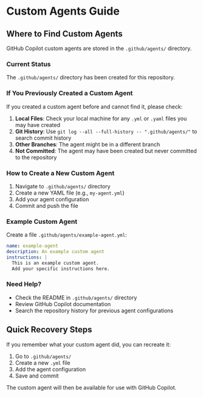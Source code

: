 # Custom Agents Guide

## Where to Find Custom Agents

GitHub Copilot custom agents are stored in the `.github/agents/` directory.

### Current Status

The `.github/agents/` directory has been created for this repository. 

### If You Previously Created a Custom Agent

If you created a custom agent before and cannot find it, please check:

1. **Local Files**: Check your local machine for any `.yml` or `.yaml` files you may have created
2. **Git History**: Use `git log --all --full-history -- ".github/agents/"` to search commit history
3. **Other Branches**: The agent might be in a different branch
4. **Not Committed**: The agent may have been created but never committed to the repository

### How to Create a New Custom Agent

1. Navigate to `.github/agents/` directory
2. Create a new YAML file (e.g., `my-agent.yml`)
3. Add your agent configuration
4. Commit and push the file

### Example Custom Agent

Create a file `.github/agents/example-agent.yml`:

```yaml
name: example-agent
description: An example custom agent
instructions: |
  This is an example custom agent.
  Add your specific instructions here.
```

### Need Help?

- Check the README in `.github/agents/` directory
- Review GitHub Copilot documentation
- Search the repository history for previous agent configurations

## Quick Recovery Steps

If you remember what your custom agent did, you can recreate it:

1. Go to `.github/agents/`
2. Create a new `.yml` file
3. Add the agent configuration
4. Save and commit

The custom agent will then be available for use with GitHub Copilot.
